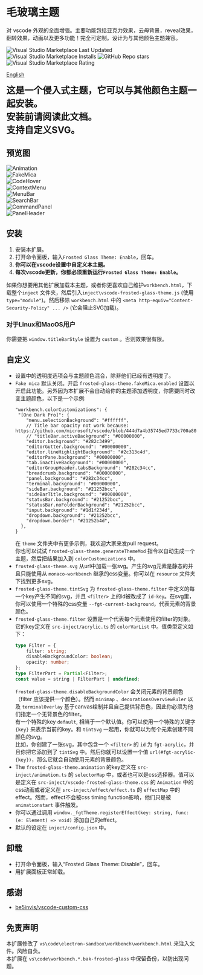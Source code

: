 # 毛玻璃主题
对 vscode 外观的全面增强。主要功能包括亚克力效果，云母背景，reveal效果，翻转效果，动画以及更多功能！完全可定制。设计为与其他颜色主题兼容。

![Visual Studio Marketplace Last Updated](https://img.shields.io/visual-studio-marketplace/last-updated/RichardLuo.frosted-glass-theme?style=for-the-badge&color=%234CAF50)
![Visual Studio Marketplace Installs](https://img.shields.io/visual-studio-marketplace/i/RichardLuo.frosted-glass-theme?style=for-the-badge&color=%232196F3)
![GitHub Repo stars](https://img.shields.io/github/stars/RichardLuo0/vscode-frosted-glass-theme?style=for-the-badge&link=https%3A%2F%2Fgithub.com%2FRichardLuo0%2Fvscode-frosted-glass-theme&color=%23FF9800)
![Visual Studio Marketplace Rating](https://img.shields.io/visual-studio-marketplace/r/RichardLuo.frosted-glass-theme?style=for-the-badge&link=https%3A%2F%2Fmarketplace.visualstudio.com%2Fitems%3FitemName%3DRichardLuo.frosted-glass-theme%26ssr%3Dfalse%23review-details&color=%239C27B0)

[English](README.md)

<span style="font-size: 24px;font-weight: bold">
这是一个侵入式主题，它可以与其他颜色主题一起安装。
<br>
安装前请阅读此文档。
<br>
支持自定义SVG。
</span>

## 预览图
![Animation](image/Animation.gif) \
![FakeMica](image/FakeMica.jpg) \
![CodeHover](image/CodeHover.jpg) \
![ContextMenu](image/ContextMenu.jpg) \
![MenuBar](image/MenuBar.jpg) \
![SearchBar](image/SearchBar.jpg) \
![CommandPanel](image/CommandPanel.jpg) \
![PanelHeader](image/PanelHeader.jpg)
## 安装
1. 安装本扩展。
1. 打开命令面板，输入`Frosted Glass Theme: Enable`，回车。
1. **你可以在vscode设置中自定义本主题。**
1. **每次vscode更新，你都必须重新运行`Frosted Glass Theme: Enable`。**

如果你想要用其他扩展加载本主题，或者你更喜欢自己维护`workbench.html`，下载整个`inject` 文件夹，然后引入`inject\vscode-frosted-glass-theme.js` (使用`type="module"`)。然后移除 `workbench.html` 中的 `<meta http-equiv="Content-Security-Policy" ... />` (它会阻止SVG加载)。
### 对于Linux和MacOS用户
你需要把 `window.titleBarStyle` 设置为 `custom` 。否则效果很有限。
## 自定义
* 设置中的透明度选项会与主题颜色混合，除非他们已经有透明度了。
* `Fake mica` 默认关闭。开启 `frosted-glass-theme.fakeMica.enabled` 设置以开启此功能。另外因为本扩展不会自动给你的主题添加透明度，你需要同时改变主题颜色，以下是一个示例:
    ```jsonc
    "workbench.colorCustomizations": {
     "[One Dark Pro]": {
        "menu.selectionBackground": "#ffffff",
        // Title bar opacity not work because: https://github.com/microsoft/vscode/blob/444d7a4b35745ed7733c700a8008f55cd659eb1d/src/vs/workbench/browser/parts/titlebar/titlebarPart.ts#L682
        // "titleBar.activeBackground": "#00000000",  
        "editor.background": "#282c3499",
        "editorGutter.background": "#00000000",
        "editor.lineHighlightBackground": "#2c313c4d",
        "editorPane.background": "#00000000",
        "tab.inactiveBackground": "#00000000",
        "editorGroupHeader.tabsBackground": "#282c34cc",
        "breadcrumb.background": "#00000000",
        "panel.background": "#282c34cc",
        "terminal.background": "#00000000",
        "sideBar.background": "#21252bcc",
        "sideBarTitle.background": "#00000000",
        "statusBar.background": "#21252bcc",
        "statusBar.noFolderBackground": "#21252bcc",
        "input.background": "#1d1f234d",
        "dropdown.background": "#21252bcc",
        "dropdown.border": "#21252b4d",
      },
    }
    ```
    在 `theme` 文件夹中有更多示例，我欢迎大家来发pull request。\
    你也可以试试 `frosted-glass-theme.generateThemeMod` 指令以自动生成一个主题，然后把结果加入到 `colorCustomizations` 中。
* `frosted-glass-theme.svg` 从url中加载一张svg。产生的svg元素是静态的并且只能使用从 `monaco-workbench` 继承的css变量。你可以在 `resource` 文件夹下找到更多svg。
* `frosted-glass-theme.tintSvg` 为 `frosted-glass-theme.filter` 中定义的每一个key产生不同的svg，并且 `<filter>` 上的id被改成了 `id-key`。在svg里，你可以使用一个特殊的css变量 `--fgt-current-background`，代表元素的背景颜色。
* `frosted-glass-theme.filter` 设置是一个代表每个元素使用的filter的对象。它的key定义在 `src-inject/acrylic.ts` 的 `colorVarList` 中。值类型定义如下：
    ```typescript
    type Filter = {
        filter: string;
        disableBackgroundColor: boolean;
        opacity: number;
    };
    type FilterPart = Partial<Filter>;
    const value = string | FilterPart | undefined;
    ```
    `frosted-glass-theme.disableBackgroundColor` 会关闭元素的背景颜色（filter 应该提供一个颜色）。然而 `minimap` 、`decorationsOverviewRuler` 以及 `terminalOverlay` 基于canvas绘制并且自己提供背景色，因此你必须为他们指定一个无背景色的filter。\
    有一个特殊的key `default`, 相当于一个默认值。你可以使用一个特殊的关键字 `{key}` 来表示当前的key。和 `tintSvg` 一起用，你就可以为每个元素创建不同颜色的svg。\
    比如，你创建了一张svg，其中包含一个 `<filter>` 的 `id` 为 `fgt-acrylic`，并且你把它添加到了 `tintSvg` 中。然后你就可以设置一个值 `url(#fgt-acrylic-{key})`，那么它就会自动使用元素的背景颜色。
* The `frosted-glass-theme.animation` 的key定义在 `src-inject/animation.ts` 的 `selectorMap` 中，或者也可以是css选择器。值可以是定义在 `src-inject/vscode-frosted-glass-theme.css` 的 `Animation` 中的css动画或者定义在 `src-inject/effect/effect.ts` 的 `effectMap` 中的effect。然而，effect不会被css timing function影响，他们只是被 `animationstart` 事件触发。
* 你可以通过调用 `window._fgtTheme.registerEffect(key: string, func: (e: Element) => void)` 添加自己的effect。
* 默认的设定在 `inject/config.json` 中。
## 卸载
* 打开命令面板，输入“Frosted Glass Theme: Disable”，回车。
* 用扩展面板正常卸载。
## 感谢
* [be5invis/vscode-custom-css](https://github.com/be5invis/vscode-custom-css)
## 免责声明
本扩展修改了 `vs\code\electron-sandbox\workbench\workbench.html` 来注入文件。风险自负。\
本扩展在 `vs\code\workbench.*.bak-frosted-glass` 中保留备份，以防出现问题。
